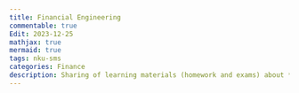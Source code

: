 ```yaml
---
title: Financial Engineering
commentable: true
Edit: 2023-12-25
mathjax: true
mermaid: true
tags: nku-sms 
categories: Finance
description: Sharing of learning materials (homework and exams) about **Investment Studies** course given by [Pr.Li](https://math.nankai.edu.cn/2016/1113/c5626a51489/page.htm) sms, Nankai University, in 2022 Fall semester.
---
```

